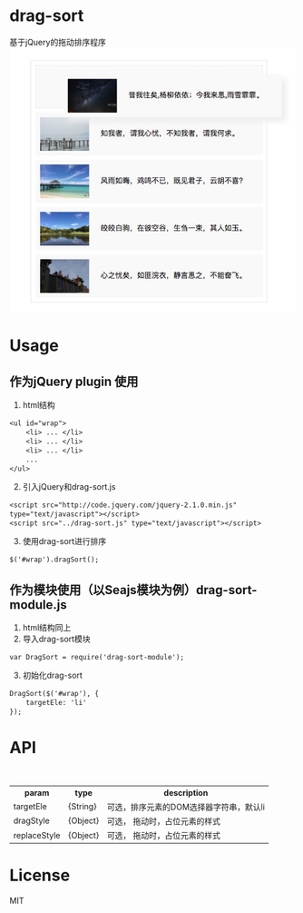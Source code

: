 # drag-sort
基于jQuery的拖动排序程序<br>
![demo.png](https://github.com/ylb1992/drag-sort/blob/master/demo/images/demo.png)

# Usage

## 作为jQuery plugin 使用
1. html结构
```
<ul id="wrap">
    <li> ... </li>
    <li> ... </li>
    <li> ... </li>
    ...
</ul>
```
2. 引入jQuery和drag-sort.js

```
<script src="http://code.jquery.com/jquery-2.1.0.min.js" type="text/javascript"></script>
<script src="../drag-sort.js" type="text/javascript"></script>
```
3. 使用drag-sort进行排序

```
$('#wrap').dragSort();
```

## 作为模块使用（以Seajs模块为例）drag-sort-module.js
1. html结构同上
2. 导入drag-sort模块

```
var DragSort = require('drag-sort-module');
```
3. 初始化drag-sort

```
DragSort($('#wrap'), {
    targetEle: 'li'
});
```

# API

<table>
    <tr>
        <th>param</th>
        <th>type</th>
        <th>description</th>
    </tr>
    <tr>
        <td>targetEle</td>
        <td>{String} </td>
        <td>可选，排序元素的DOM选择器字符串，默认li</td>
    </tr>
    <tr>
        <td>dragStyle</td>
        <td>{Object} </td>
        <td>可选， 拖动时，占位元素的样式</td>
    </tr>
    <tr>
        <td>replaceStyle</td>
        <td>{Object} </td>
        <td>可选， 拖动时，占位元素的样式</td>
    </tr>
</table>

# License

MIT
